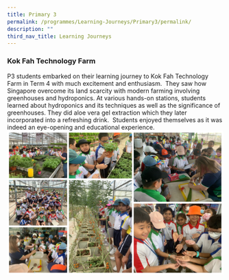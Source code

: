 ```yaml
---
title: Primary 3
permalink: /programmes/Learning-Journeys/Primary3/permalink/
description: ""
third_nav_title: Learning Journeys
---
```

### **Kok Fah Technology Farm**
P3 students embarked on their learning journey to Kok Fah Technology Farm in Term 4 with much excitement and enthusiasm.  They saw how Singapore overcome its land scarcity with modern farming involving greenhouses and hydroponics. At various hands-on stations, students learned about hydroponics and its techniques as well as the significance of greenhouses. They did aloe vera gel extraction which they later incorporated into a refreshing drink.  Students enjoyed themselves as it was indeed an eye-opening and educational experience.
![](/images/Learning%20Journeys/2022/Primary%203/2022%20P3%20Kok%20Fah.jpg)